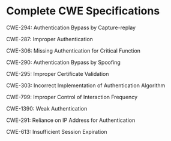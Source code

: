 

# Complete CWE Specifications

CWE-294: Authentication Bypass by Capture-replay

CWE-287: Improper Authentication

CWE-306: Missing Authentication for Critical Function

CWE-290: Authentication Bypass by Spoofing

CWE-295: Improper Certificate Validation

CWE-303: Incorrect Implementation of Authentication Algorithm

CWE-799: Improper Control of Interaction Frequency

CWE-1390: Weak Authentication

CWE-291: Reliance on IP Address for Authentication

CWE-613: Insufficient Session Expiration